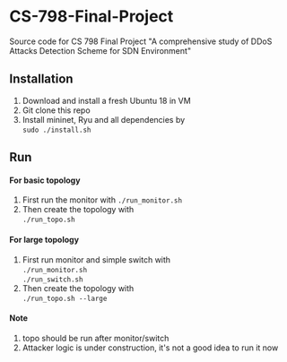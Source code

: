 # CS-798-Final-Project
Source code for CS 798 Final Project "A comprehensive study of DDoS Attacks Detection Scheme for SDN Environment"

## Installation
1. Download and install a fresh Ubuntu 18 in VM
2. Git clone this repo
3. Install mininet, Ryu and all dependencies by   
   `sudo ./install.sh`

## Run

#### For basic topology  
1. First run the monitor with
   `./run_monitor.sh`
2. Then create the topology with  
   `./run_topo.sh`

#### For large topology  
1. First run monitor and simple switch with  
   `./run_monitor.sh`  
   `./run_switch.sh`  
2. Then create the topology with  
   `./run_topo.sh --large` 

#### Note
1. topo should be run after monitor/switch
2. Attacker logic is under construction, it's not a good idea to run it now

